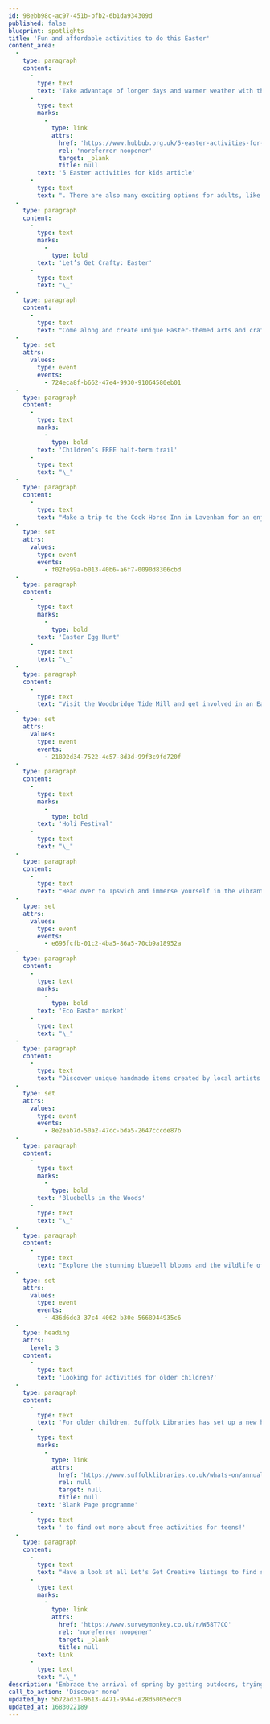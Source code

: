 ```yaml
---
id: 98ebb98c-ac97-451b-bfb2-6b1da934309d
published: false
blueprint: spotlights
title: 'Fun and affordable activities to do this Easter'
content_area:
  -
    type: paragraph
    content:
      -
        type: text
        text: 'Take advantage of longer days and warmer weather with these affordable and engaging activities for families to get involved in, such as Easter-themed crafts and egg hunts. For inspiration on what to do at home with your children during the Easter holidays, check out the '
      -
        type: text
        marks:
          -
            type: link
            attrs:
              href: 'https://www.hubbub.org.uk/5-easter-activities-for-kids?gclid=EAIaIQobChMI1tC5_pr8_QIVCe3tCh1DYQeCEAMYAiAAEgLMXfD_BwE'
              rel: 'noreferrer noopener'
              target: _blank
              title: null
        text: '5 Easter activities for kids article'
      -
        type: text
        text: ". There are also many exciting options for adults, like taking a tour around Bradfield Woods with its stunning display of bluebells or attending the colourful Holi festival. You can also visit the eco Easter market and be more conscious while celebrating Earth Day, which takes place on the 22nd of April. This month offers something for everyone, and it's a great time to come together as a family to enjoy the beauty of spring and all the exciting activities that come with it, so read on to find out what’s on in Suffolk this Easter!\_"
  -
    type: paragraph
    content:
      -
        type: text
        marks:
          -
            type: bold
        text: 'Let’s Get Crafty: Easter'
      -
        type: text
        text: "\_"
  -
    type: paragraph
    content:
      -
        type: text
        text: "Come along and create unique Easter-themed arts and crafts with your family at The Hold!\_"
  -
    type: set
    attrs:
      values:
        type: event
        events:
          - 724eca8f-b662-47e4-9930-91064580eb01
  -
    type: paragraph
    content:
      -
        type: text
        marks:
          -
            type: bold
        text: 'Children’s FREE half-term trail'
      -
        type: text
        text: "\_"
  -
    type: paragraph
    content:
      -
        type: text
        text: "Make a trip to the Cock Horse Inn in Lavenham for an enjoyable family outing. Search for 10 pictures in the garden and receive a FREE Easter egg as a reward!\_\_"
  -
    type: set
    attrs:
      values:
        type: event
        events:
          - f02fe99a-b013-40b6-a6f7-0090d8306cbd
  -
    type: paragraph
    content:
      -
        type: text
        marks:
          -
            type: bold
        text: 'Easter Egg Hunt'
      -
        type: text
        text: "\_"
  -
    type: paragraph
    content:
      -
        type: text
        text: "Visit the Woodbridge Tide Mill and get involved in an Easter Egg Hunt with your children around the museum and two surrounding locations. \_Find all eggs and receive a complimentary chocolate prize!\_"
  -
    type: set
    attrs:
      values:
        type: event
        events:
          - 21892d34-7522-4c57-8d3d-99f3c9fd720f
  -
    type: paragraph
    content:
      -
        type: text
        marks:
          -
            type: bold
        text: 'Holi Festival'
      -
        type: text
        text: "\_"
  -
    type: paragraph
    content:
      -
        type: text
        text: "Head over to Ipswich and immerse yourself in the vibrant festival of colour, Holi. Join in the fun with a blazing bonfire, henna hand painting, and an exciting powdered paint fight!\_"
  -
    type: set
    attrs:
      values:
        type: event
        events:
          - e695fcfb-01c2-4ba5-86a5-70cb9a18952a
  -
    type: paragraph
    content:
      -
        type: text
        marks:
          -
            type: bold
        text: 'Eco Easter market'
      -
        type: text
        text: "\_"
  -
    type: paragraph
    content:
      -
        type: text
        text: "Discover unique handmade items created by local artists and makers by visiting the eco Easter market. It's an excellent activity in follow up to Earth Day on the 22nd of April, celebrating our planet and promoting eco-friendliness.\_"
  -
    type: set
    attrs:
      values:
        type: event
        events:
          - 8e2eab7d-50a2-47cc-bda5-2647cccde87b
  -
    type: paragraph
    content:
      -
        type: text
        marks:
          -
            type: bold
        text: 'Bluebells in the Woods'
      -
        type: text
        text: "\_"
  -
    type: paragraph
    content:
      -
        type: text
        text: "Explore the stunning bluebell blooms and the wildlife of Bradfield Woods on a guided tour.\_\_"
  -
    type: set
    attrs:
      values:
        type: event
        events:
          - 436d6de3-37c4-4062-b30e-5668944935c6
  -
    type: heading
    attrs:
      level: 3
    content:
      -
        type: text
        text: 'Looking for activities for older children?'
  -
    type: paragraph
    content:
      -
        type: text
        text: 'For older children, Suffolk Libraries has set up a new holiday programme called Blank Page. It gives young people aged 11-16 the chance to work with a local artist to express themselves though a range of mediums, from bronze to wall murals. Check out the '
      -
        type: text
        marks:
          -
            type: link
            attrs:
              href: 'https://www.suffolklibraries.co.uk/whats-on/annual-events/blank-page'
              rel: null
              target: null
              title: null
        text: 'Blank Page programme'
      -
        type: text
        text: ' to find out more about free activities for teens!'
  -
    type: paragraph
    content:
      -
        type: text
        text: "Have a look at all Let's Get Creative listings to find something to suit you during spring. Plus, if you know of any event or activity that you would like to see listed here, fill out details via this "
      -
        type: text
        marks:
          -
            type: link
            attrs:
              href: 'https://www.surveymonkey.co.uk/r/W58T7CQ'
              rel: 'noreferrer noopener'
              target: _blank
              title: null
        text: link
      -
        type: text
        text: ".\_"
description: 'Embrace the arrival of spring by getting outdoors, trying new things such as joining the Holi festival, or simply spend time with your little ones by taking part in Easter themed activities! There are plenty of affordable events happening in Suffolk so check out this month’s Spotlight to find out more!'
call_to_action: 'Discover more'
updated_by: 5b72ad31-9613-4471-9564-e28d5005ecc0
updated_at: 1683022189
---
```


